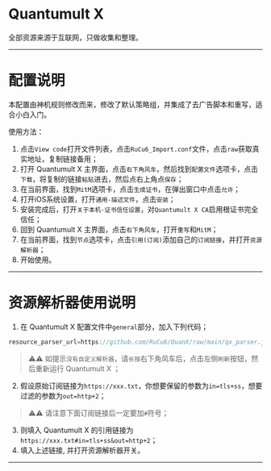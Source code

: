 # Quantumult X
全部资源来源于互联网，只做收集和整理。

------------------------------

# 配置说明

本配置由神机规则修改而来，修改了默认策略组，并集成了去广告脚本和重写，适合小白入门。

使用方法：

1. 点击`View code`打开文件列表，点击`RuCu6_Import.conf`文件，点击`raw`获取真实地址，复制链接备用；
2. 打开 Quantumult X 主界面，点击`右下角风车`，然后找到`配置文件`选项卡，点击`下载`，将复制的链接`粘贴`进去，然后点右上角点`保存`；
3. 在当前界面，找到`MitM`选项卡，点击`生成证书`，在弹出窗口中点击`允许`；
4. 打开iOS系统设置，打开`通用-描述文件`，点击`安装`；
5. 安装完成后，打开`关于本机-证书信任设置`，对`Quantumult X CA`启用根证书完全信任；
6. 回到 Quantumult X 主界面，点击`右下角风车`，打开`重写`和`MitM`；
7. 在当前界面，找到`节点`选项卡，点击`引用(订阅)`添加自己的`订阅链接`，并打开`资源解析器`；
8. 开始使用。

------------------------------

# 资源解析器使用说明

1. 在 Quantumult X 配置文件中`general`部分，加入下列代码；
```Java
resource_parser_url=https://github.com/RuCu6/QuanX/raw/main/qx_parser.js
```
>⚠️⚠️ 如提示`没有自定义解析器`，请`长按`右下角风车后，点击左侧`刷新`按钮，然后重新运行 Quantumult X ；
2. 假设原始订阅链接为`https://xxx.txt`，你想要保留的参数为`in=tls+ss`，想要过滤的参数为`out=http+2`；
>⚠️⚠️ 请注意下面订阅链接后一定要加`#`符号；
3. 则填入 Quantumult X 的引用链接为`https://xxx.txt#in=tls+ss&out=http+2`；
4. 填入上述链接, 并打开资源解析器开关。

------------------------------
